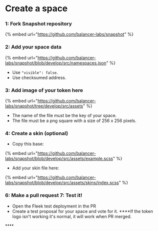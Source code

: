 # Create a space

### **1: Fork Snapshot repository** 

{% embed url="https://github.com/balancer-labs/snapshot" %}

### **2: Add your space data**

{% embed url="https://github.com/balancer-labs/snapshot/blob/develop/src/namespaces.json" %}

- Use `"visible": false`.   
- Use checksumed address.  


### **3: Add image of your token here**

{% embed url="https://github.com/balancer-labs/snapshot/tree/develop/src/assets" %}

* The name of the file must be the key of your space. 
* The file must be a png square with a size of 256 x 256 pixels.

### **4: Create a skin \(optional\)**

* Copy this base:

{% embed url="https://github.com/balancer-labs/snapshot/blob/develop/src/assets/example.scss" %}

* Add your skin file here:

{% embed url="https://github.com/balancer-labs/snapshot/blob/develop/src/assets/skins/index.scss" %}

### **6: Make a pull request**  **7: Test it!**

* Open the Fleek test deployment in the PR
* Create a test proposal for your space and vote for it. ****If the token logo isn't working it's normal, it will work when PR merged.

\*\*\*\*



